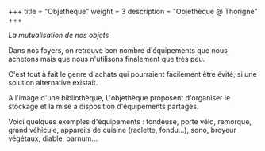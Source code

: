 +++
title = "Objethèque"
weight = 3
description = "Objethèque @ Thorigné"
+++


*La mutualisation de nos objets*

Dans nos foyers, on retrouve bon nombre d'équipements que nous achetons mais que nous n'utilisons finalement que très peu.

C'est tout à fait le genre d'achats qui pourraient facilement être évité, si une solution alternative existait.

<!-- more -->

A l'image d'une bibliothèque, L'objethèque proposent d'organiser le stockage et la mise à disposition d'équipements partagés.

Voici quelques exemples d'équipements : tondeuse, porte vélo, remorque, grand véhicule, appareils de cuisine (raclette, fondu...), sono, broyeur végétaux, diable, barnum... 